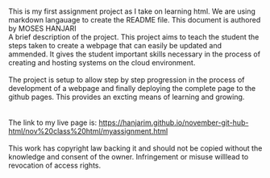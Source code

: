 #
This is my first assignment project as I take on learning html.
We are using markdown langauage to create the README file.
This document is authored by MOSES HANJARI
<br>
A brief description of the project. 
This project aims to teach the student the steps taken to create a webpage that can easily be updated and ammended. It gives the student important skills necessary in the process of creating and hosting systems on the cloud environment.<br>
<br>
The project is setup to allow step by step progression in the process of development of a webpage and finally deploying the complete page to the github pages. This provides an excting means of learning and growing. <br>
<br><br>
The link to my live page is: https://hanjarim.github.io/november-git-hub-html/nov%20class%20html/myassignment.html
<br> <br>
This work has copyright law backing it and should not be copied without the knowledge and consent of the owner. Infringement or misuse willlead to revocation of access rights.
<br>


